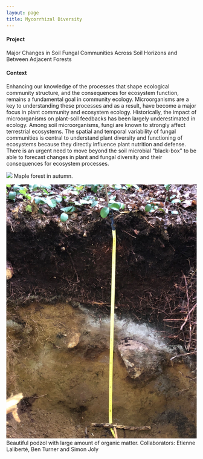 ```yaml
---
layout: page
title: Mycorrhizal Diversity
---
```

#### Project
Major Changes in Soil Fungal Communities Across Soil Horizons and Between Adjacent Forests

#### Context
Enhancing our knowledge of the processes that shape ecological community structure, and the consequences for ecosystem function, remains a fundamental goal in community ecology. Microorganisms are a key to understanding these processes and as a result, have become a major focus in plant community and ecosystem ecology. Historically, the impact of microorganisms on plant-soil feedbacks has been largely underestimated in ecology. Among soil microorganisms, fungi are known to strongly affect terrestrial ecosystems. The spatial and temporal variability of fungal communities is central to understand plant diversity and functioning of ecosystems because they directly influence plant nutrition and defense. There is an urgent need to move beyond the soil microbial "black-box" to be able to forecast changes in plant and fungal diversity and their consequences for ecosystem processes.  

![](/img/colored_maple.jpg)
Maple forest in autumn.

![](/img/pedon.jpg)
Beautiful podzol with large amount of organic matter.
Collaborators: Etienne Laliberté, Ben Turner and Simon Joly
